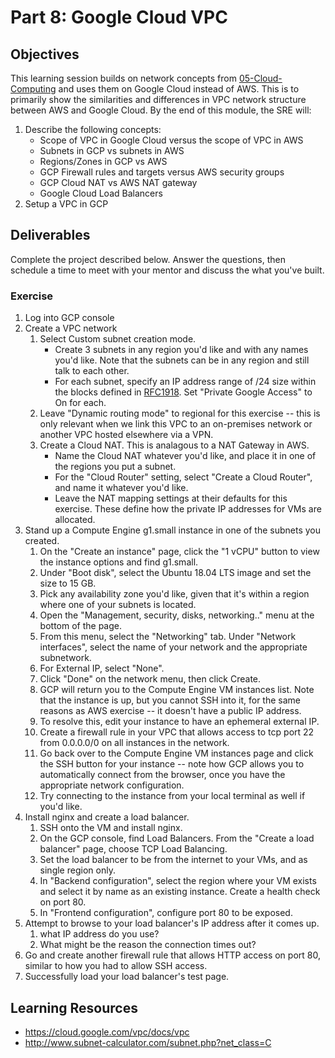 # Part 8: Google Cloud VPC

## Objectives
This learning session builds on network concepts from [05-Cloud-Computing](05-Cloud-Computing.md) and uses them on Google Cloud instead of AWS. This is to primarily show the similarities and differences in VPC network structure between AWS and Google Cloud.
By the end of this module, the SRE will:
1. Describe the following concepts:  
    - Scope of VPC in Google Cloud versus the scope of VPC in AWS
    - Subnets in GCP vs subnets in AWS
    - Regions/Zones in GCP vs AWS
    - GCP Firewall rules and targets versus AWS security groups
    - GCP Cloud NAT vs AWS NAT gateway
    - Google Cloud Load Balancers
2. Setup a VPC in GCP

## Deliverables
Complete the project described below. Answer the questions, then schedule a time to meet with your mentor and discuss the what you've built.  

### Exercise

1. Log into GCP console
2. Create a VPC network
    1. Select Custom subnet creation mode.
        - Create 3 subnets in any region you'd like and with any names you'd like. Note that the subnets can be in any region and still talk to each other.
        - For each subnet, specify an IP address range of /24 size within the blocks defined in [RFC1918](https://tools.ietf.org/html/rfc1918). Set "Private Google Access" to On for each.
    2. Leave "Dynamic routing mode" to regional for this exercise -- this is only relevant when we link this VPC to an on-premises network or another VPC hosted elsewhere via a VPN.
    3. Create a Cloud NAT. This is analagous to a NAT Gateway in AWS.
        - Name the Cloud NAT whatever you'd like, and place it in one of the regions you put a subnet.
        - For the "Cloud Router" setting, select "Create a Cloud Router", and name it whatever you'd like.
        - Leave the NAT mapping settings at their defaults for this exercise. These define how the private IP addresses for VMs are allocated.
3. Stand up a Compute Engine g1.small instance in one of the subnets you created.
    1. On the "Create an instance" page, click the "1 vCPU" button to view the instance options and find g1.small.
    2. Under "Boot disk", select the Ubuntu 18.04 LTS image and set the size to 15 GB.
    3. Pick any availability zone you'd like, given that it's within a region where one of your subnets is located.
    4. Open the "Management, security, disks, networking.." menu at the bottom of the page.
    5. From this menu, select the "Networking" tab. Under "Network interfaces", select the name of your network and the appropriate subnetwork.  
    6. For External IP, select "None".
    7. Click "Done" on the network menu, then click Create.
    8. GCP will return you to the Compute Engine VM instances list. Note that the instance is up, but you cannot SSH into it, for the same reasons as AWS exercise -- it doesn't have a public IP address.  
    9. To resolve this, edit your instance to have an ephemeral external IP.
    10. Create a firewall rule in your VPC that allows access to tcp port 22 from 0.0.0.0/0 on all instances in the network.
    11. Go back over to the Compute Engine VM instances page and click the SSH button for your instance -- note how GCP allows you to automatically connect from the browser, once you have the appropriate network configuration.
    12. Try connecting to the instance from your local terminal as well if you'd like.  
4. Install nginx and create a load balancer.
    1. SSH onto the VM and install nginx.
    2. On the GCP console, find Load Balancers. From the "Create a load balancer" page, choose TCP Load Balancing.
    3. Set the load balancer to be from the internet to your VMs, and as single region only.
    4. In "Backend configuration", select the region where your VM exists and select it by name as an existing instance. Create a health check on port 80.
    5. In "Frontend configuration", configure port 80 to be exposed.
5. Attempt to browse to your load balancer's IP address after it comes up.
    1. what IP address do you use?
    2. What might be the reason the connection times out?
6. Go and create another firewall rule that allows HTTP access on port 80, similar to how you had to allow SSH access.
7. Successfully load your load balancer's test page.

## Learning Resources
- https://cloud.google.com/vpc/docs/vpc
- http://www.subnet-calculator.com/subnet.php?net_class=C
